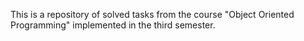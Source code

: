 This is a repository of solved tasks from the course "Object Oriented Programming" implemented in the third semester. 
